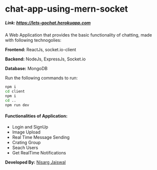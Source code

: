 # chat-app-using-mern-socket
##### Link: https://lets-gochat.herokuapp.com
A Web Application that provides the basic functionality of chatting, made with following technogolies: 

**Frontend:** ReactJs, socket.io-client 

**Backend:** NodeJs, ExpressJs, Socket.io

**Database:** MongoDB

Run the following commands to run: 
```bash
npm i
cd client
npm i
cd ..
npm run dev
```

#### Functionalities of Application:
- Login and SignUp
- Image Upload
- Real Time Message Sending
- Crating Group
- Seach Users
- Get RealTime Notifications

**Developed By:**
[Nisarg Jaiswal](https://github.com/nisuJaiswal)
